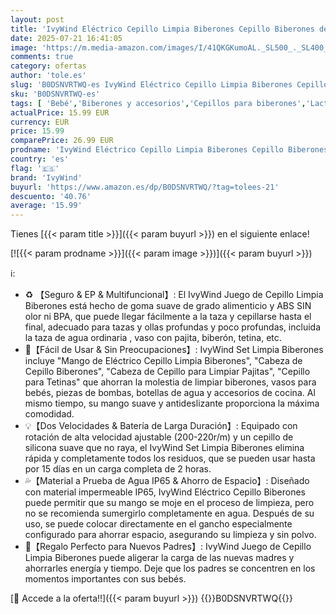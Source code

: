 ```yaml
---
layout: post
title: 'IvyWind Eléctrico Cepillo Limpia Biberones Cepillo Biberones de Silicona Resistente al Agua 3 en 1 Sin BPA Cepillo para Tetinas Cepillo para Limpiar Pajitas Rotación de 360° 1200 mAh  Rosa Claro '
date: 2025-07-21 16:41:05
image: 'https://m.media-amazon.com/images/I/41QKGKumoAL._SL500_._SL400_.jpg'
comments: true
category: ofertas
author: 'tole.es'
slug: 'B0DSNVRTWQ-es IvyWind Eléctrico Cepillo Limpia Biberones Cepillo...'
sku: 'B0DSNVRTWQ-es'
tags: [ 'Bebé','Biberones y accesorios','Cepillos para biberones','Lactancia y alimentación','Limpieza de biberón','biberones','ivywind','tetinas','🇪🇸', ]
actualPrice: 15.99 EUR
currency: EUR
price: 15.99
comparePrice: 26.99 EUR
prodname: 'IvyWind Eléctrico Cepillo Limpia Biberones Cepillo Biberones de Silicona Resistente al Agua 3 en 1 Sin BPA Cepillo para Tetinas Cepillo para Limpiar Pajitas Rotación de 360° 1200 mAh  Rosa Claro '
country: 'es'
flag: '🇪🇸'
brand: 'IvyWind'
buyurl: 'https://www.amazon.es/dp/B0DSNVRTWQ/?tag=tolees-21'
descuento: '40.76'
average: '15.99'
---
```


Tienes [{{< param title >}}]({{< param buyurl >}}) en el siguiente enlace!

[![{{< param prodname >}}]({{< param image >}})]({{< param buyurl >}})

ℹ️:

- ♻ 【Seguro & EP & Multifuncional】: El IvyWind Juego de Cepillo Limpia Biberones está hecho de goma suave de grado alimenticio y ABS SIN olor ni BPA, que puede llegar fácilmente a la taza y cepillarse hasta el final, adecuado para tazas y ollas profundas y poco profundas, incluida la taza de agua ordinaria , vaso con pajita, biberón, tetina, etc.
- 👏【Fácil de Usar & Sin Preocupaciones】: IvyWind Set Limpia Biberones incluye "Mango de Eléctrico Cepillo Limpia Biberones", "Cabeza de Cepillo Biberones", "Cabeza de Cepillo para Limpiar Pajitas", "Cepillo para Tetinas" que ahorran la molestia de limpiar biberones, vasos para bebés, piezas de bombas, botellas de agua y accesorios de cocina. Al mismo tiempo, su mango suave y antideslizante proporciona la máxima comodidad.
- 💡【Dos Velocidades & Batería de Larga Duración】: Equipado con rotación de alta velocidad ajustable (200-220r/m) y un cepillo de silicona suave que no raya, el IvyWind Set Limpia Biberones elimina rápida y completamente todos los residuos, que se pueden usar hasta por 15 días en un carga completa de 2 horas.
- 💦【Material a Prueba de Agua IP65 & Ahorro de Espacio】: Diseñado con material impermeable IP65, IvyWind Eléctrico Cepillo Biberones puede permitir que su mango se moje en el proceso de limpieza, pero no se recomienda sumergirlo completamente en agua. Después de su uso, se puede colocar directamente en el gancho especialmente configurado para ahorrar espacio, asegurando su limpieza y sin polvo.
- 🎁【Regalo Perfecto para Nuevos Padres】: IvyWind Juego de Cepillo Limpia Biberones puede aligerar la carga de las nuevas madres y ahorrarles energía y tiempo. Deje que los padres se concentren en los momentos importantes con sus bebés.

[🛒 Accede a la oferta!!]({{< param buyurl >}})
{{<world>}}B0DSNVRTWQ{{</world>}}
